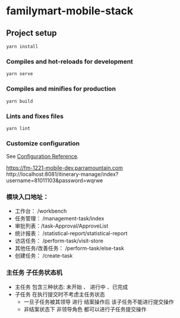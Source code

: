 # familymart-mobile-stack

## Project setup
```
yarn install
```

### Compiles and hot-reloads for development
```
yarn serve
```

### Compiles and minifies for production
```
yarn build
```

### Lints and fixes files
```
yarn lint
```

### Customize configuration
See [Configuration Reference](https://cli.vuejs.org/config/).


https://fm-1221-mobile-dev.parramountain.com
http://localhost:8081/itinerary-manage/index?username=81011103&password=wqrwe

###  模块入口地址：
* 工作台： /workbench
* 任务管理：  /management-task/index
* 审批列表：/task-Approval/ApproveList
* 统计报表： /statistical-report/statistical-report
* 访店任务： /perform-task/visit-store
* 其他任务/改善任务： /perform-task/else-task
* 创建任务： /create-task

### 主任务 子任务状态机
* 主任务 包含三种状态: 未开始 、 进行中 、已完成
* 子任务 在执行提交时不考虑主任务状态
  * 一旦子任务被其领导 进行 结案操作后 该子任务不能进行提交操作
  * 非结案状态下 非领导角色 都可以进行子任务提交操作
